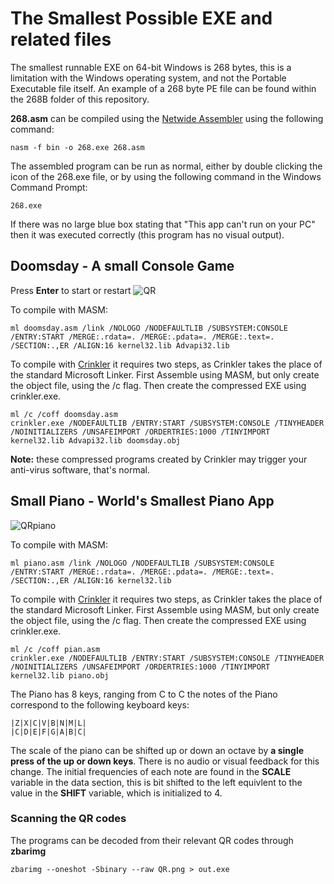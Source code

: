 # The Smallest Possible EXE and related files
The smallest runnable EXE on 64-bit Windows is 268 bytes, this is a limitation with the Windows operating system, and not the Portable Executable file itself. 
An example of a 268 byte PE file can be found within the 268B folder of this repository. 

**268.asm** can be compiled using the [Netwide Assembler](https://www.nasm.us/) using the following command:
```
nasm -f bin -o 268.exe 268.asm
```
The assembled program can be run as normal, either by double clicking the icon of the 268.exe file, or by using the following command in the Windows Command Prompt:
```
268.exe
```
If there was no large blue box stating that "This app can't run on your PC" then it was executed correctly (this program has no visual output).

## Doomsday - A small Console Game

Press **Enter** to start or restart
![QR](https://github.com/user-attachments/assets/82fc171b-a0c3-417d-938b-18308fd1d841)

To compile with MASM:
```
ml doomsday.asm /link /NOLOGO /NODEFAULTLIB /SUBSYSTEM:CONSOLE /ENTRY:START /MERGE:.rdata=. /MERGE:.pdata=. /MERGE:.text=. /SECTION:.,ER /ALIGN:16 kernel32.lib Advapi32.lib
```
To compile with [Crinkler](https://github.com/runestubbe/Crinkler) it requires two steps, as Crinkler takes the place of the standard Microsoft Linker. First Assemble using MASM, but only create the object file, using the /c flag. Then create the compressed EXE using crinkler.exe. 
```
ml /c /coff doomsday.asm
crinkler.exe /NODEFAULTLIB /ENTRY:START /SUBSYSTEM:CONSOLE /TINYHEADER /NOINITIALIZERS /UNSAFEIMPORT /ORDERTRIES:1000 /TINYIMPORT kernel32.lib Advapi32.lib doomsday.obj
```
**Note:** these compressed programs created by Crinkler may trigger your anti-virus software, that's normal. 

## Small Piano - World's Smallest Piano App
![QRpiano](https://github.com/user-attachments/assets/961122d5-3e64-4190-a78b-7d59225cd7db)

To compile with MASM:
```
ml piano.asm /link /NOLOGO /NODEFAULTLIB /SUBSYSTEM:CONSOLE /ENTRY:START /MERGE:.rdata=. /MERGE:.pdata=. /MERGE:.text=. /SECTION:.,ER /ALIGN:16 kernel32.lib
```
To compile with [Crinkler](https://github.com/runestubbe/Crinkler) it requires two steps, as Crinkler takes the place of the standard Microsoft Linker. First Assemble using MASM, but only create the object file, using the /c flag. Then create the compressed EXE using crinkler.exe. 
```
ml /c /coff pian.asm
crinkler.exe /NODEFAULTLIB /ENTRY:START /SUBSYSTEM:CONSOLE /TINYHEADER /NOINITIALIZERS /UNSAFEIMPORT /ORDERTRIES:1000 /TINYIMPORT kernel32.lib piano.obj
```
The Piano has 8 keys, ranging from C to C the notes of the Piano correspond to the following keyboard keys:
```
|Z|X|C|V|B|N|M|L|
|C|D|E|F|G|A|B|C|
```
The scale of the piano can be shifted up or down an octave by **a single press of the up or down keys**. There is no audio or visual feedback for this change.
The initial frequencies of each note are found in the **SCALE** variable in the data section, this is bit shifted to the left equivlent to the value in the **SHIFT** variable, which is initialized to 4. 

### Scanning the QR codes
The programs can be decoded from their relevant QR codes through **zbarimg** 
```
zbarimg --oneshot -Sbinary --raw QR.png > out.exe
```
